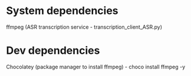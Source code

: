 # System dependencies
ffmpeg (ASR transcription service - transcription_client_ASR.py)

# Dev dependencies
Chocolatey (package manager to install ffmpeg) - choco install ffmpeg -y